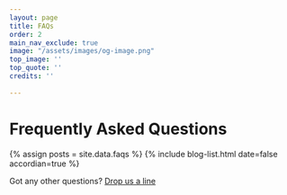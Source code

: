 ```yaml
---
layout: page
title: FAQs
order: 2
main_nav_exclude: true
image: "/assets/images/og-image.png"
top_image: ''
top_quote: ''
credits: ''
 
---
```

# Frequently Asked Questions

{% assign posts = site.data.faqs %}
{% include blog-list.html date=false accordian=true %}

Got any other questions? [Drop us a line](mailto:chris@defundclimatechaos.uk)
